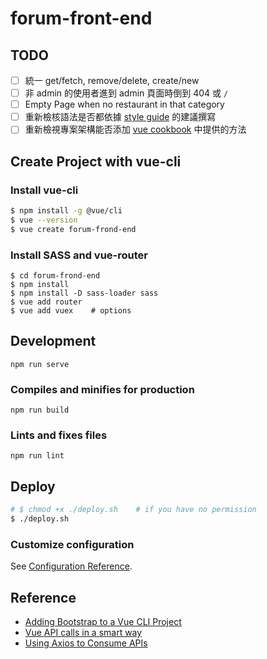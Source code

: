 # forum-front-end

## TODO

- [ ] 統一 get/fetch, remove/delete, create/new
- [ ] 非 admin 的使用者進到 admin 頁面時倒到 404 或 `/`
- [ ] Empty Page when no restaurant in that category
- [ ] 重新檢核語法是否都依據 [style guide](https://cn.vuejs.org/v2/style-guide/index.html) 的建議撰寫
- [ ] 重新檢視專案架構能否添加 [vue cookbook](https://vuejs.org/v2/cookbook/) 中提供的方法

## Create Project with vue-cli

### Install vue-cli

```sh
$ npm install -g @vue/cli
$ vue --version
$ vue create forum-frond-end
```

### Install SASS and vue-router

```
$ cd forum-frond-end
$ npm install
$ npm install -D sass-loader sass
$ vue add router
$ vue add vuex    # options
```

## Development

```
npm run serve
```

### Compiles and minifies for production

```
npm run build
```

### Lints and fixes files

```
npm run lint
```

## Deploy

```sh
# $ chmod +x ./deploy.sh    # if you have no permission
$ ./deploy.sh
```

### Customize configuration

See [Configuration Reference](https://cli.vuejs.org/config/).

## Reference

- [Adding Bootstrap to a Vue CLI Project](https://travishorn.com/adding-bootstrap-to-a-vue-cli-project-98c2a30e0ed0)
- [Vue API calls in a smart way](https://medium.com/canariasjs/vue-api-calls-in-a-smart-way-8d521812c322)
- [Using Axios to Consume APIs](https://vuejs.org/v2/cookbook/using-axios-to-consume-apis.html)
